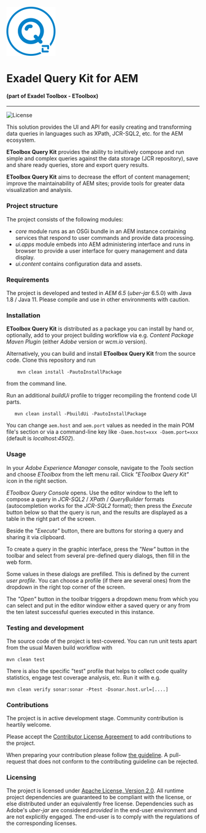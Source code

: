 ![QueryKit Logo](assets/eqk-logo.png)

# Exadel Query Kit for AEM
#### (part of Exadel Toolbox - EToolbox)
***
![License](https://img.shields.io/github/license/exadel-inc/etoolbox-authoring-kit)

This solution provides the UI and API for easily creating and transforming data queries in languages such as XPath, JCR-SQL2, etc. for the AEM ecosystem.

**EToolbox Query Kit** provides the ability to intuitively compose and run simple and complex queries against the data storage (JCR repository), save and share ready queries, store and export query results.

**EToolbox Query Kit** aims to decrease the effort of content management; improve the maintainability of AEM sites;
provide tools for greater data visualization and analysis.

### Project structure

The project consists of the following modules:

* *core* module runs as an OSGi bundle in an AEM instance containing services that respond to user commands and provide data processing.
* *ui.apps* module embeds into AEM administering interface and runs in browser to provide a user interface for query management and data display.
* *ui.content* contains configuration data and assets.

### Requirements

The project is developed and tested in *AEM 6.5* (*uber-jar* 6.5.0) with Java 1.8 / Java 11. Please compile and use in other environments with caution.

### Installation

**EToolbox Query Kit** is distributed as a package you can install by hand or, optionally, add to your project building workflow via e.g. *Content Package Maven Plugin* (either *Adobe* version or *wcm.io* version).

Alternatively, you can build and install **EToolbox Query Kit** from the source code. Clone this repository and run
```
    mvn clean install -PautoInstallPackage

```

from the command line.

Run an additional *buildUi* profile to trigger recompiling the frontend code UI parts.

```
   mvn clean install -PbuildUi -PautoInstallPackage
```

You can change `aem.host` and `aem.port` values as needed in the main POM file's <properties> section or via a command-line key like `-Daem.host=xxx -Daem.port=xxx` (default is *localhost:4502*).


### Usage

In your _Adobe Experience Manager_ console, navigate to the *Tools* section and choose *EToolbox* from the left menu rail. Click *"EToolbox Query Kit"* icon in the right section.

*EToolbox Query Console* opens. Use the editor window to the left to compose a query in *JCR-SQL2* / *XPath* / *QueryBuilder* formats (autocompletion works for the *JCR-SQL2* format); then press the *Execute* button below so that the query is run, and the results are displayed as a table in the right part of the screen. 

Beside the *"Execute"* button, there are buttons for storing a query and sharing it via clipboard.

To create a query in the graphic interface, press the *"New"* button in the toolbar and select from several pre-defined query dialogs, then fill in the web form.

Some values in these dialogs are prefilled. This is defined by the current *user profile*. You can choose a profile (if there are several ones) from the dropdown in the right top corner of the screen.

The *"Open"* button in the toolbar triggers a dropdown menu from which you can select and put in the editor window either a saved query or any from the ten latest successful queries executed in this instance.

### Testing and development

The source code of the project is test-covered. You can run unit tests apart from the usual Maven build workflow with

    mvn clean test

There is also the specific "test" profile that helps to collect code quality statistics, engage test coverage analysis, etc. Run it with e.g.

    mvn clean verify sonar:sonar -Ptest -Dsonar.host.url=[....]


### Contributions

The project is in active development stage. Community contribution is heartily welcome.

Please accept the [Contributor License Agreement](CLA.md) to add contributions to the project.

When preparing your contribution please follow [the guideline](CONTRIBUTING.md). A pull-request that does not conform to the contributing guideline can be rejected.

### Licensing

The project is licensed under [Apache License, Version 2.0](LICENSE). All runtime project dependencies are guaranteed to be compliant with the license, or else distributed under an equivalently free license. Dependencies such as Adobe's *uber-jar* are considered *provided* in the end-user environment and are not explicitly engaged. The end-user is to comply with the regulations of the corresponding licenses. 
